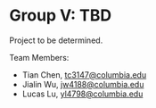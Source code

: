 # Group V: TBD

Project to be determined.

Team Members:
- Tian Chen, tc3147@columbia.edu
- Jialin Wu, jw4188@columbia.edu
- Lucas Lu, yl4798@columbia.edu
